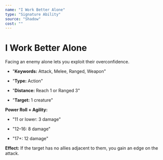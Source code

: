```yaml
---
name: "I Work Better Alone"
type: "Signature Ability"
source: "Shadow"
cost: ""
---
```


# I Work Better Alone

Facing an enemy alone lets you exploit their overconfidence.


- "**Keywords:** Attack, Melee, Ranged, Weapon"

- "**Type:** Action"

- "**Distance:** Reach 1 or Ranged 3"

- "**Target:** 1 creature"

**Power Roll + Agility:**


- "11 or lower: 3 damage"

- "12–16: 8 damage"

- "17+: 12 damage"

**Effect:** If the target has no allies adjacent to them, you gain an edge on the attack.
